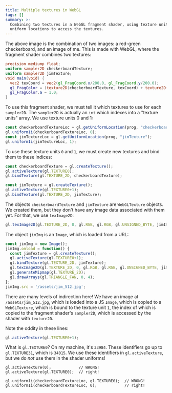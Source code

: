 ```yaml
---
title: Multiple textures in WebGL
tags: []
summary: >-
  Combining two textures in a WebGL fragment shader, using texture units and
  uniform locations to access the textures.
---
```


<div><canvas width="200" height="200" style="height: 200px; width: 200px;" id="fragmentCanvas"></canvas></div>

<script id="fragment-shader" type="x-shader/x-fragment">
  precision mediump float;
  uniform sampler2D checkerboardTexture;
  uniform sampler2D jimTexture;
  void main(void) {
    vec2 texCoord = vec2(gl_FragCoord.x/200.0, gl_FragCoord.y/200.0);
    gl_FragColor = (texture2D(checkerboardTexture, texCoord) + texture2D(jimTexture, texCoord)) * 0.5;
    gl_FragColor.a = 1.0;
  }
</script>

<script>
  const canvas = document.getElementById('fragmentCanvas');
  const gl = canvas.getContext('webgl');
  const vertexBuf = gl.createBuffer();
  gl.bindBuffer(gl.ARRAY_BUFFER, vertexBuf);
  gl.bufferData(gl.ARRAY_BUFFER, new Float32Array([
    -1,1,  -1,-1,  1,-1, 1, 1,
  ]), gl.STATIC_DRAW);

  gl.clearColor(0,0,0,1);

  const checkerboardTexture = gl.createTexture();
  gl.activeTexture(gl.TEXTURE0);
  gl.bindTexture(gl.TEXTURE_2D, checkerboardTexture);
  gl.texImage2D(gl.TEXTURE_2D, 0, gl.RGBA, 2, 2, 0, gl.RGBA, gl.UNSIGNED_BYTE, new Uint8Array([
      255, 0, 0, 255,
      0, 255, 0, 255,
      0, 255, 0, 255,
      255, 0, 0, 255,
    ])
  );
  gl.generateMipmap(gl.TEXTURE_2D);
  gl.texParameteri(gl.TEXTURE_2D, gl.TEXTURE_MAG_FILTER, gl.NEAREST);

  const jimImg = new Image();
  jimImg.onload = function() {
    const jimTexture = gl.createTexture();
    gl.activeTexture(gl.TEXTURE0+1);
    gl.bindTexture(gl.TEXTURE_2D, jimTexture);
    gl.texImage2D(gl.TEXTURE_2D, 0, gl.RGB, gl.RGB, gl.UNSIGNED_BYTE, jimImg);
    gl.generateMipmap(gl.TEXTURE_2D);
    gl.drawArrays(gl.TRIANGLE_FAN, 0, 4);
  };
  jimImg.src = '/assets/jim_512.jpg';

  const vertShader = gl.createShader(gl.VERTEX_SHADER);
  gl.shaderSource(vertShader, 'attribute vec2 c;void main(void){gl_Position=vec4(c, 0.0, 1.0);}');
  gl.compileShader(vertShader);
  const fragShader = gl.createShader(gl.FRAGMENT_SHADER);
  gl.shaderSource(fragShader, document.getElementById('fragment-shader').innerText);
  gl.compileShader(fragShader);
  if (!gl.getShaderParameter(fragShader, gl.COMPILE_STATUS)) {
    console.error(gl.getShaderInfoLog(fragShader));
  }
  const prog = gl.createProgram();
  gl.attachShader(prog, vertShader);
  gl.attachShader(prog, fragShader);
  gl.linkProgram(prog);
  gl.useProgram(prog);
  const coord = gl.getAttribLocation(prog, "c");
  gl.vertexAttribPointer(coord, 2, gl.FLOAT, false, 0, 0);
  gl.enableVertexAttribArray(coord);
  const checkerboardTextureLoc = gl.getUniformLocation(prog, "checkerboardTexture");
  gl.uniform1i(checkerboardTextureLoc, 0);
  const jimTextureLoc = gl.getUniformLocation(prog, "jimTexture");
  gl.uniform1i(jimTextureLoc, 1);
  gl.clear(gl.COLOR_BUFFER_BIT);
  gl.drawArrays(gl.TRIANGLE_FAN, 0, 4);
</script>

The above image is the combination of two images:
a red-green checkerboard,
and an image of me.
This is made with WebGL,
where the fragment shader combines two textures:

```glsl
precision mediump float;
uniform sampler2D checkerboardTexture;
uniform sampler2D jimTexture;
void main(void) {
  vec2 texCoord = vec2(gl_FragCoord.x/200.0, gl_FragCoord.y/200.0);
  gl_FragColor = (texture2D(checkerboardTexture, texCoord) + texture2D(jimTexture, texCoord)) * 0.5;
  gl_FragColor.a = 1.0;
}
```

To use this fragment shader,
we must tell it which textures to use for each `sampler2D`.
The `sampler2D` is actually an `int` which indexes into a "texture units" array.
We use texture units 0 and 1:

```js
const checkerboardTextureLoc = gl.getUniformLocation(prog, "checkerboardTexture");
gl.uniform1i(checkerboardTextureLoc, 0);
const jimTextureLoc = gl.getUniformLocation(prog, "jimTexture");
gl.uniform1i(jimTextureLoc, 1);
```

To use these texture units `0` and `1`,
we must create new textures and bind them to these indices:

```js
const checkerboardTexture = gl.createTexture();
gl.activeTexture(gl.TEXTURE0);
gl.bindTexture(gl.TEXTURE_2D, checkerboardTexture);

const jimTexture = gl.createTexture();
gl.activeTexture(gl.TEXTURE0+1);
gl.bindTexture(gl.TEXTURE_2D, jimTexture);
```

The objects `checkerboardTexture` and `jimTexture` are `WebGLTexture` objects.
We created them, but they don't have any image data associated with them yet.
For that, we use `texImage2D`:

```js
gl.texImage2D(gl.TEXTURE_2D, 0, gl.RGB, gl.RGB, gl.UNSIGNED_BYTE, jimImg);
```

The object `jimImg` is an `Image`,
which is loaded from a URL:

```js
const jimImg = new Image();
jimImg.onload = function() {
  const jimTexture = gl.createTexture();
  gl.activeTexture(gl.TEXTURE0+1);
  gl.bindTexture(gl.TEXTURE_2D, jimTexture);
  gl.texImage2D(gl.TEXTURE_2D, 0, gl.RGB, gl.RGB, gl.UNSIGNED_BYTE, jimImg);
  gl.generateMipmap(gl.TEXTURE_2D);
  gl.drawArrays(gl.TRIANGLE_FAN, 0, 4);
};
jimImg.src = '/assets/jim_512.jpg';
```

There are many levels of indirection here!
We have an image at `/assets/jim_512.jpg`,
which is loaded into a JS `Image`,
which is copied to a `WebGLTexture`,
which is bound to the texture unit `1`,
the index of which is copied to the fragment shader's `sampler2D`,
which is accessed by the shader with `texture2D`.

Note the oddity in these lines:

```js
gl.activeTexture(gl.TEXTURE0+1);
```

What is `gl.TEXTURE0`?
On my machine, it's `33984`.
These identifiers go up to `gl.TEXTURE31`,
which is `34015`.
We use these identifiers in `gl.activeTexture`,
but we do _not_ use them in the shader uniforms!

```
gl.activeTexture(0);            // WRONG!
gl.activeTexture(gl.TEXTURE0);  // right!

gl.uniform1i(checkerboardTextureLoc, gl.TEXTURE0);  // WRONG!
gl.uniform1i(checkerboardTextureLoc, 0);            // right!
```
